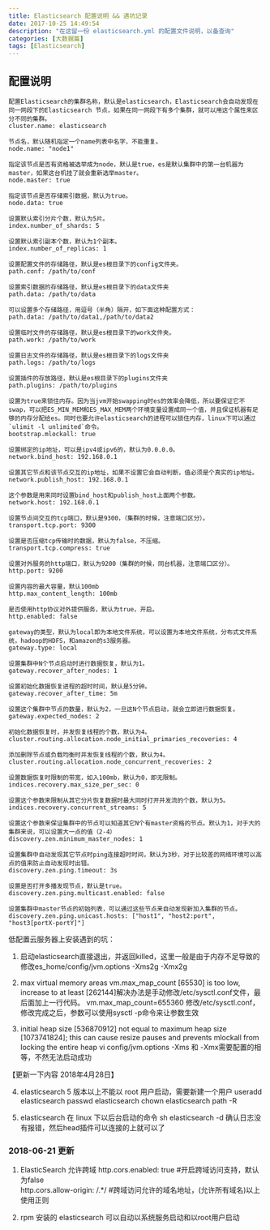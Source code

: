 ```yaml
---
title: Elasticsearch 配置说明 && 遇坑记录
date: 2017-10-25 14:49:54
description: "在这留一份 elasticsearch.yml 的配置文件说明，以备查询"
categories: [大数据篇]
tags: [Elasticsearch]
---
```


<!-- more -->

## 配置说明
    配置Elasticsearch的集群名称，默认是elasticsearch，Elasticsearch会自动发现在同一网段下的Elasticsearch 节点，如果在同一网段下有多个集群，就可以用这个属性来区分不同的集群。
    cluster.name: elasticsearch
    
    节点名，默认随机指定一个name列表中名字，不能重复。
    node.name: "node1"
    
    指定该节点是否有资格被选举成为node，默认是true，es是默认集群中的第一台机器为master，如果这台机挂了就会重新选举master。
    node.master: true
    
    指定该节点是否存储索引数据，默认为true。
    node.data: true
    
    设置默认索引分片个数，默认为5片。
    index.number_of_shards: 5
    
    设置默认索引副本个数，默认为1个副本。
    index.number_of_replicas: 1
    
    设置配置文件的存储路径，默认是es根目录下的config文件夹。
    path.conf: /path/to/conf
    
    设置索引数据的存储路径，默认是es根目录下的data文件夹
    path.data: /path/to/data
    
    可以设置多个存储路径，用逗号（半角）隔开，如下面这种配置方式：
    path.data: /path/to/data1,/path/to/data2
    
    设置临时文件的存储路径，默认是es根目录下的work文件夹。
    path.work: /path/to/work
    
    设置日志文件的存储路径，默认是es根目录下的logs文件夹
    path.logs: /path/to/logs
    
    设置插件的存放路径，默认是es根目录下的plugins文件夹
    path.plugins: /path/to/plugins
    
    设置为true来锁住内存。因为当jvm开始swapping时es的效率会降低，所以要保证它不swap，可以把ES_MIN_MEM和ES_MAX_MEM两个环境变量设置成同一个值，并且保证机器有足够的内存分配给es。同时也要允许elasticsearch的进程可以锁住内存，linux下可以通过`ulimit -l unlimited`命令。
    bootstrap.mlockall: true
    
    设置绑定的ip地址，可以是ipv4或ipv6的，默认为0.0.0.0。
    network.bind_host: 192.168.0.1
    
    设置其它节点和该节点交互的ip地址，如果不设置它会自动判断，值必须是个真实的ip地址。
    network.publish_host: 192.168.0.1
    
    这个参数是用来同时设置bind_host和publish_host上面两个参数。
    network.host: 192.168.0.1
    
    设置节点间交互的tcp端口，默认是9300，（集群的时候，注意端口区分）。
    transport.tcp.port: 9300
    
    设置是否压缩tcp传输时的数据，默认为false，不压缩。
    transport.tcp.compress: true
    
    设置对外服务的http端口，默认为9200（集群的时候，同台机器，注意端口区分）。
    http.port: 9200
    
    设置内容的最大容量，默认100mb
    http.max_content_length: 100mb
    
    是否使用http协议对外提供服务，默认为true，开启。
    http.enabled: false
    
    gateway的类型，默认为local即为本地文件系统，可以设置为本地文件系统，分布式文件系统，hadoop的HDFS，和amazon的s3服务器。
    gateway.type: local
    
    设置集群中N个节点启动时进行数据恢复，默认为1。
    gateway.recover_after_nodes: 1
    
    设置初始化数据恢复进程的超时时间，默认是5分钟。
    gateway.recover_after_time: 5m
    
    设置这个集群中节点的数量，默认为2，一旦这N个节点启动，就会立即进行数据恢复。
    gateway.expected_nodes: 2
    
    初始化数据恢复时，并发恢复线程的个数，默认为4。
    cluster.routing.allocation.node_initial_primaries_recoveries: 4
    
    添加删除节点或负载均衡时并发恢复线程的个数，默认为4。
    cluster.routing.allocation.node_concurrent_recoveries: 2
    
    设置数据恢复时限制的带宽，如入100mb，默认为0，即无限制。
    indices.recovery.max_size_per_sec: 0
    
    设置这个参数来限制从其它分片恢复数据时最大同时打开并发流的个数，默认为5。
    indices.recovery.concurrent_streams: 5
    
    设置这个参数来保证集群中的节点可以知道其它N个有master资格的节点。默认为1，对于大的集群来说，可以设置大一点的值（2-4）
    discovery.zen.minimum_master_nodes: 1
    
    设置集群中自动发现其它节点时ping连接超时时间，默认为3秒，对于比较差的网络环境可以高点的值来防止自动发现时出错。
    discovery.zen.ping.timeout: 3s
    
    设置是否打开多播发现节点，默认是true。
    discovery.zen.ping.multicast.enabled: false
    
    设置集群中master节点的初始列表，可以通过这些节点来自动发现新加入集群的节点。
    discovery.zen.ping.unicast.hosts: ["host1", "host2:port", "host3[portX-portY]"]



低配置云服务器上安装遇到的坑：
1. 启动elasticsearch直接退出，并返回killed，这里一般是由于内存不足导致的
   修改es_home/config/jvm.options
   -Xms2g
   -Xmx2g

2. max virtual memory areas vm.max_map_count [65530] is too low, increase to at least [262144]解决办法是手动修改/etc/sysctl.conf文件，最后面加上一行代码。
   vm.max_map_count=655360
   修改/etc/sysctl.conf，修改完成之后，参数可以使用sysctl -p命令来让参数生效
   
3. initial heap size [536870912] not equal to maximum heap size [1073741824]; this can cause resize pauses and prevents mlockall from locking the entire heap
    vi config/jvm.options 
    -Xms 和 -Xmx需要配置的相等，不然无法启动成功
    
【更新一下内容 2018年4月28日】

4. elasticsearch 5 版本以上不能以  root 用户启动，需要新建一个用户
    useradd elasticsearch
    passwd elasticsearch
    chown elasticsearch path -R
    
5. elasticsearch 在 linux 下以后台启动的命令
    sh elasticsearch -d
    确认日志没有报错，然后head插件可以连接的上就可以了



### 2018-06-21 更新
1. ElasticSearch 允许跨域
    http.cors.enabled: true #开启跨域访问支持，默认为false  
    http.cors.allow-origin: /.*/ #跨域访问允许的域名地址，(允许所有域名)以上使用正则
  
2. rpm 安装的 elasticsearch 可以自动以系统服务启动和以root用户启动